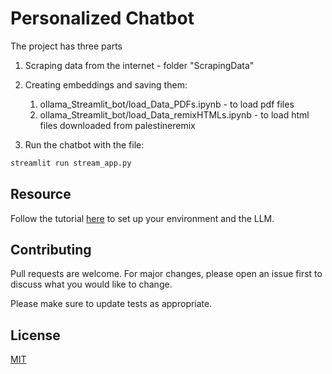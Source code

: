 # Personalized Chatbot

The project has three parts

1. Scraping data from the internet - folder "ScrapingData"

2. Creating embeddings and saving them:
    1. ollama_Streamlit_bot/load_Data_PDFs.ipynb -  to load pdf files
    2. ollama_Streamlit_bot/load_Data_remixHTMLs.ipynb -  to load html files downloaded from palestineremix
3. Run the chatbot with the file: 


```bash
streamlit run stream_app.py
```
## Resource

Follow the tutorial [here](https://medium.com/python-in-plain-english/super-quick-retrieval-augmented-generation-using-ollama-24803ee585b9) to set up your environment and the LLM.

## Contributing

Pull requests are welcome. For major changes, please open an issue first
to discuss what you would like to change.

Please make sure to update tests as appropriate.

## License

[MIT](https://choosealicense.com/licenses/mit/)


